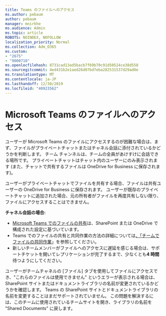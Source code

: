 ```yaml
---
title: Teams のファイルへのアクセス
ms.author: pebaum
author: pebaum
manager: mnirkhe
ms.audience: Admin
ms.topic: article
ROBOTS: NOINDEX, NOFOLLOW
localization_priority: Normal
ms.collection: Adm_O365
ms.custom:
- "2675"
- "9000710"
ms.openlocfilehash: 8731cad13ad5bacb7f69b70c91d50524ce38d558
ms.sourcegitcommit: 4ed431b2e1aed26d07bd7eba282531537d29ad0e
ms.translationtype: MT
ms.contentlocale: ja-JP
ms.lasthandoff: 12/30/2019
ms.locfileid: "40923562"
---
```

# <a name="accessing-files-in-microsoft-teams"></a>Microsoft Teams のファイルへのアクセス

ユーザーが Microsoft Teams のファイルにアクセスするのが困難な場合は、まず、ファイルがプライベートチャットまたはチャネル会話に添付されているかどうかを判断します。 チーム チャンネルは、チームの全員があけすけに会話できる場所です。 プライベートチャットはチャット内のユーザーにのみ表示されます (また、チャットで共有するファイルは OneDrive for Business に保存されます)。

ユーザーがプライベートチャットでファイルを共有する場合、ファイルは共有ユーザーの OneDrive for Business に保存されます。 ユーザーが既存のプライベートチャットに追加された場合、元の所有者がファイルを再度共有しない限り、ファイルにアクセスすることはできません。    

**チャネル会話の場合:**

- [Microsoft Teams でのファイルの共有](https://docs.microsoft.com/MicrosoftTeams/sharing-files-in-teams)は、SharePoint または OneDrive で構成された設定に基づいています。 
- Teams でのファイルの共有と共同作業の方法の詳細については[、「チームでファイルの共同作業](https://support.office.com/article/Collaborate-on-files-with-your-Team-9b200289-dbac-4823-85bd-628a5c7bb0ae)」を参照してください。 
- 新しいチームメンバーがファイルへのアクセスに遅延を感じる場合は、サポートチケットを開いてレプリケーションが完了するまで、少なくとも**4 時間**待つようにしてください。 

ユーザーがチームチャネルの [ファイル] タブを使用してファイルにアクセスでき、"これらのファイルは使用できません" というエラーが表示される場合は、SharePoint サイトまたはドキュメントライブラリの名前が変更されているかどうかを確認します。 Teams の SharePoint サイトとドキュメントライブラリの名前を変更することはまだサポートされていません。 この問題を解決するには、このチームに使用されているチームサイトを開き、ライブラリの名前を "Shared Documents" に戻します。
